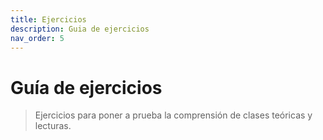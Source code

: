 ```yaml
---
title: Ejercicios
description: Guia de ejercicios
nav_order: 5
---
```


# Guía de ejercicios


> Ejercicios para poner a prueba la comprensión de clases teóricas y lecturas.



